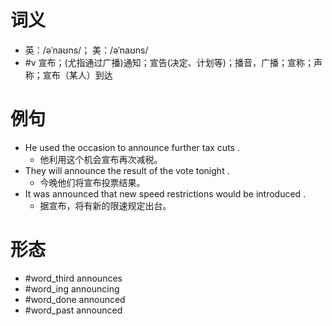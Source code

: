 # 词义
- 英：/əˈnaʊns/； 美：/əˈnaʊns/
- #v 宣布；(尤指通过广播)通知；宣告(决定、计划等)；播音，广播；宣称；声称；宣布（某人）到达
# 例句
- He used the occasion to announce further tax cuts .
	- 他利用这个机会宣布再次减税。
- They will announce the result of the vote tonight .
	- 今晚他们将宣布投票结果。
- It was announced that new speed restrictions would be introduced .
	- 据宣布，将有新的限速规定出台。
# 形态
- #word_third announces
- #word_ing announcing
- #word_done announced
- #word_past announced
